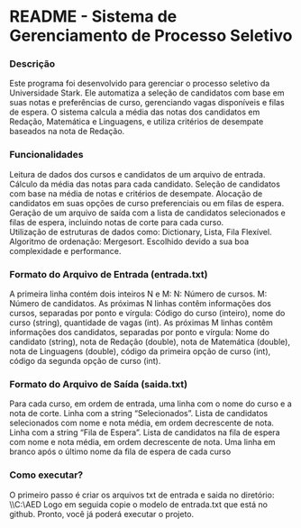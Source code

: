 <h1>README - Sistema de Gerenciamento de Processo Seletivo </h1>
<h3>Descrição</h3>
Este programa foi desenvolvido para gerenciar o processo seletivo da Universidade Stark. Ele automatiza a seleção de candidatos com base em suas notas e preferências de curso, gerenciando vagas disponíveis e filas de espera. O sistema calcula a média das notas dos candidatos em Redação, Matemática e Linguagens, e utiliza critérios de desempate baseados na nota de Redação.

<h3>Funcionalidades</h3>
Leitura de dados dos cursos e candidatos de um arquivo de entrada.
Cálculo da média das notas para cada candidato.
Seleção de candidatos com base na média de notas e critérios de desempate.
Alocação de candidatos em suas opções de curso preferenciais ou em filas de espera.
Geração de um arquivo de saída com a lista de candidatos selecionados e filas de espera, incluindo notas de corte para cada curso. <br>
Utilização de estruturas de dados como: Dictionary, Lista, Fila Flexível. <br>
Algoritmo de ordenação: Mergesort. Escolhido devido a sua boa complexidade e performance.

<h3>Formato do Arquivo de Entrada (entrada.txt)</h3>

A primeira linha contém dois inteiros N e M:
N: Número de cursos.
M: Número de candidatos.
As próximas N linhas contêm informações dos cursos, separadas por ponto e vírgula:
Código do curso (inteiro), nome do curso (string), quantidade de vagas (int).
As próximas M linhas contêm informações dos candidatos, separadas por ponto e vírgula:
Nome do candidato (string), nota de Redação (double), nota de Matemática (double), nota de Linguagens (double), código da primeira opção de curso (int), código da segunda opção de curso (int).

<h3>Formato do Arquivo de Saída (saida.txt)</h3>

Para cada curso, em ordem de entrada, uma linha com o nome do curso e a nota de corte.
Linha com a string “Selecionados”.
Lista de candidatos selecionados com nome e nota média, em ordem decrescente de nota.
Linha com a string “Fila de Espera”.
Lista de candidatos na fila de espera com nome e nota média, em ordem decrescente de nota.
Uma linha em branco após o último nome da fila de espera de cada curso <br>

<h3>Como executar?</h3>
O primeiro passo é criar os arquivos txt de entrada e saida no diretório: \\C:\AED Logo em seguida copie o modelo de entrada.txt que está no github. Pronto, você já poderá executar o projeto.




